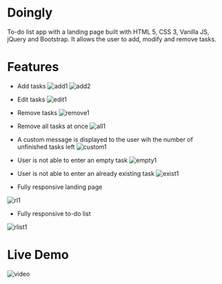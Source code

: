 # Doingly

To-do list app with a landing page built with HTML 5, CSS 3, Vanilla JS, jQuery and Bootstrap. It allows the user to add, modify and remove tasks.

# Features

- Add tasks
![add1](https://user-images.githubusercontent.com/34779712/207304330-3adc9a4d-07cb-4b06-9465-f54a8353af8d.png)
![add2](https://user-images.githubusercontent.com/34779712/207304434-71a31a2d-e27e-4242-96ea-bbb7de253d7e.png)

- Edit tasks
![edit1](https://user-images.githubusercontent.com/34779712/207307147-2cf90275-cd43-478f-bd46-16bb2e98b899.png)

- Remove tasks
![remove1](https://user-images.githubusercontent.com/34779712/207307804-29ad4f2c-c011-4a15-a015-8f0136316a93.png)

- Remove all tasks at once
![all1](https://user-images.githubusercontent.com/34779712/207308244-9ca26b77-6f00-41be-9ff2-e186e983034e.png)

- A custom message is displayed to the user wih the number of unfinished tasks left
![custom1](https://user-images.githubusercontent.com/34779712/207308539-3e8f48e5-54a7-490c-9bfe-83b0d6cfe5d4.png)

- User is not able to enter an empty task
![empty1](https://user-images.githubusercontent.com/34779712/207310486-c98db8ea-6711-490f-bb49-86f16334c2fb.png)

- User is not able to enter an already existing task
![exist1](https://user-images.githubusercontent.com/34779712/207310977-848b637b-2a69-49b3-a5b2-a917b4bc579a.png)

- Fully responsive landing page

![rl1](https://user-images.githubusercontent.com/34779712/207338044-6070e037-7cfa-4e0d-a9f8-45b9d80c4471.png)

- Fully responsive to-do list

![rlist1](https://user-images.githubusercontent.com/34779712/207339317-24e8afe2-3f7d-4dd1-9ab0-648c822590d1.png)

# Live Demo
![video](https://user-images.githubusercontent.com/34779712/207364812-2a4bde94-e290-49f1-bfa5-3538cd506eb3.gif)
